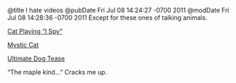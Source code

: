@title I hate videos
@pubDate Fri Jul 08 14:24:27 -0700 2011
@modDate Fri Jul 08 14:28:36 -0700 2011
Except for these ones of talking animals.

<a href="http://www.youtube.com/watch?v=7ltcWcwnPfY">Cat Playing “I Spy”</a>

<a href="http://www.youtube.com/watch?v=9bTbAsmPOKo">Mystic Cat</a>

<a href="http://www.youtube.com/watch?v=nGeKSiCQkPw">Ultimate Dog Tease</a>

“The maple kind...” Cracks me up.
